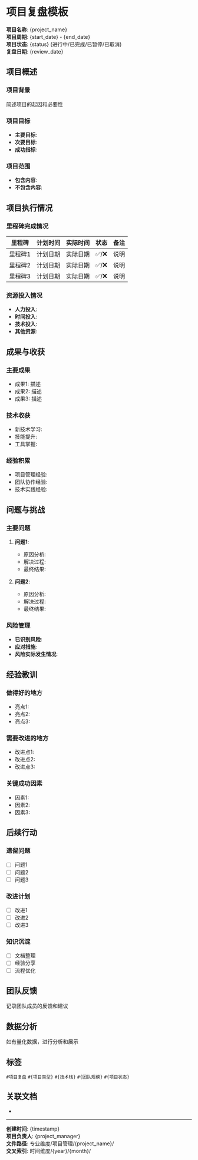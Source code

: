 # 项目复盘模板

**项目名称**: {project_name}  
**项目周期**: {start_date} - {end_date}  
**项目状态**: {status} (进行中/已完成/已暂停/已取消)  
**复盘日期**: {review_date}

## 项目概述

### 项目背景
简述项目的起因和必要性

### 项目目标
- **主要目标**: 
- **次要目标**: 
- **成功指标**: 

### 项目范围
- **包含内容**: 
- **不包含内容**: 

## 项目执行情况

### 里程碑完成情况
| 里程碑 | 计划时间 | 实际时间 | 状态 | 备注 |
|--------|----------|----------|------|------|
| 里程碑1 | 计划日期 | 实际日期 | ✅/❌ | 说明 |
| 里程碑2 | 计划日期 | 实际日期 | ✅/❌ | 说明 |
| 里程碑3 | 计划日期 | 实际日期 | ✅/❌ | 说明 |

### 资源投入情况
- **人力投入**: 
- **时间投入**: 
- **技术投入**: 
- **其他资源**: 

## 成果与收获

### 主要成果
- 成果1: 描述
- 成果2: 描述
- 成果3: 描述

### 技术收获
- 新技术学习: 
- 技能提升: 
- 工具掌握: 

### 经验积累
- 项目管理经验: 
- 团队协作经验: 
- 技术实践经验: 

## 问题与挑战

### 主要问题
1. **问题1**: 
   - 原因分析: 
   - 解决过程: 
   - 最终结果: 

2. **问题2**: 
   - 原因分析: 
   - 解决过程: 
   - 最终结果: 

### 风险管理
- **已识别风险**: 
- **应对措施**: 
- **风险实际发生情况**: 

## 经验教训

### 做得好的地方
- 亮点1: 
- 亮点2: 
- 亮点3: 

### 需要改进的地方
- 改进点1: 
- 改进点2: 
- 改进点3: 

### 关键成功因素
- 因素1: 
- 因素2: 
- 因素3: 

## 后续行动

### 遗留问题
- [ ] 问题1
- [ ] 问题2
- [ ] 问题3

### 改进计划
- [ ] 改进1
- [ ] 改进2
- [ ] 改进3

### 知识沉淀
- [ ] 文档整理
- [ ] 经验分享
- [ ] 流程优化

## 团队反馈
记录团队成员的反馈和建议

## 数据分析
如有量化数据，进行分析和展示

## 标签
`#项目复盘` `#{项目类型}` `#{技术栈}` `#{团队规模}` `#{项目状态}`

## 关联文档
- 

---
**创建时间**: {timestamp}  
**项目负责人**: {project_manager}  
**文件路径**: 专业维度/项目管理/{project_name}/  
**交叉索引**: 时间维度/{year}/{month}/  
